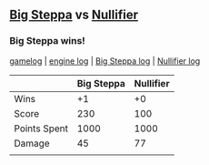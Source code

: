 ## [Big Steppa](<../../Big Steppa/README.md>) vs [Nullifier](<../../Nullifier/README.md>)
### Big Steppa wins!

[gamelog](<gamelog.json>) | [engine log](<engine>) | [Big Steppa log](<Big Steppa>) | [Nullifier log](<Nullifier>)

|              | Big Steppa | Nullifier |
| ------------ | ---------- | --------- |
| Wins         |         +1 |        +0 |
| Score        |        230 |       100 |
| Points Spent |       1000 |      1000 |
| Damage       |         45 |        77 |
|              |            |           |
